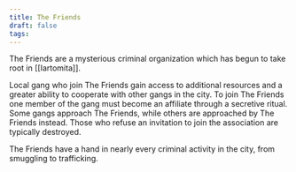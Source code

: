 ```yaml
---
title: The Friends
draft: false
tags:
---
```

 The Friends are a mysterious criminal organization which has begun to take root in [[Iartomita]]. 

Local gang who join The Friends gain access to additional resources and a greater ability to cooperate with other gangs in the city. To join The Friends one member of the gang must become an affiliate through a secretive ritual. Some gangs approach The Friends, while others are approached by The Friends instead. Those who refuse an invitation to join the association are typically destroyed. 

The Friends have a hand in nearly every criminal activity in the city, from smuggling to trafficking. 